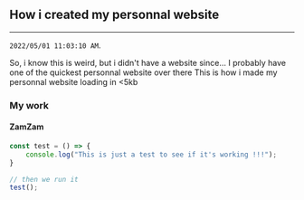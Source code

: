 ## How i created my personnal website
-----------
`2022/05/01 11:03:10 AM`.

So, i know this is weird, but i didn't have a website since...
I probably have one of the quickest personnal website over there
This is how i made my personnal website loading in <5kb

### My work
#### ZamZam
```javascript
const test = () => {
    console.log("This is just a test to see if it's working !!!");
}

// then we run it
test();
```

<script src="https://utteranc.es/client.js" repo="sanix-darker/sanixdk.xyz" issue-term="how-i-ceated-my-personnal-website" theme="github-dark" crossorigin="anonymous" async></script>

